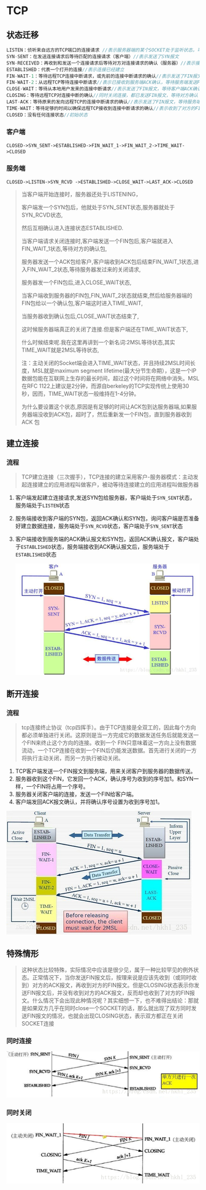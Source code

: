 # TCP

## 状态迁移

```java
LISTEN：侦听来自远方的TCP端口的连接请求 //表示服务器端的某个SOCKET处于监听状态，可以接受连接
SYN-SENT：在发送连接请求后等待匹配的连接请求（客户端）//表示发送了SYN报文
SYN-RECEIVED：再收到和发送一个连接请求后等待对方对连接请求的确认（服务器）//表示接受到了SYN报文
ESTABLISHED：代表一个打开的连接//表示连接已经建立
FIN-WAIT-1：等待远程TCP连接中断请求，或先前的连接中断请求的确认//表示发送了FIN报文，等待服务端ACK确认
FIN-WAIT-2：从远程TCP等待连接中断请求//表示已接收到服务端ACK确认，等待服务端发送FIN报文
CLOSE-WAIT：等待从本地用户发来的连接中断请求//表示发送了FIN报文，等待客户端ACK确认
CLOSING：等待远程TCP对连接中断的确认//同时关闭连接，都已发送FIN报文，等待对方确认
LAST-ACK：等待原来的发向远程TCP的连接中断请求的确认//表示发送了FIN报文，等待服务端ACK确认即可进入CLOSED状态
TIME-WAIT：等待足够的时间以确保远程TCP接收到连接中断请求的确认//表示收到了对方的FIN报文，并发送出了ACK报文，就等2MSL后即可回到CLOSED可用状态了
CLOSED：没有任何连接状态//初始状态
```

### 客户端

```
CLOSED->SYN_SENT->ESTABLISHED->FIN_WAIT_1->FIN_WAIT_2->TIME_WAIT->CLOSED
```

### 服务端

```
CLOSED->LISTEN->SYN_RCVD ->ESTABLISHED->CLOSE_WAIT->LAST_ACK->CLOSED
```

> 当客户端开始连接时，服务器还处于LISTENING，
>
> 客户端发一个SYN包后，他就处于SYN_SENT状态,服务器就处于SYN_RCVD状态,
>
> 然后互相确认进入连接状态ESTABLISHED.
>
> 当客户端请求关闭连接时,客户端发送一个FIN包后,客户端就进入FIN_WAIT_1状态,等待对方的确认包,
>
> 服务器发送一个ACK包给客户,客户端收到ACK包后结束FIN_WAIT_1状态,进入FIN_WAIT_2状态,等待服务器发过来的关闭请求,
>
> 服务器发一个FIN包后,进入CLOSE_WAIT状态,
>
> 当客户端收到服务器的FIN包,FIN_WAIT_2状态就结束,然后给服务器端的FIN包给以一个确认包,客户端这时进入TIME_WAIT,
>
> 当服务器收到确认包后,CLOSE_WAIT状态结束了,
>
> 这时候服务器端真正的关闭了连接.但是客户端还在TIME_WAIT状态下,
>
> 什么时候结束呢.我在这里再讲到一个新名词:2MSL等待状态,其实TIME_WAIT就是2MSL等待状态,
>
> 注：主动关闭的Socket端会进入TIME_WAIT状态，并且持续2MSL时间长度，MSL就是maximum segment lifetime(最大分节生命期），这是一个IP数据包能在互联网上生存的最长时间，超过这个时间将在网络中消失。MSL在RFC 1122上建议是2分钟，而源自berkeley的TCP实现传统上使用30秒，因而，TIME_WAIT状态一般维持在1-4分钟。
>
> 为什么要设置这个状态,原因是有足够的时间让ACK包到达服务器端,如果服务器端没收到ACK包，超时了，然后重新发一个FIN包，直到服务器收到ACK 包

## 建立连接

### 流程

> TCP建立连接（三次握手），TCP连接的建立采用客户-服务器模式：主动发起连接建立的应用进程叫做客户，被动等待连接建立的应用进程叫做服务器

1. 客户端发起建立连接请求,发送SYN包给服务器，客户端处于`SYN_SENT`状态，服务端处于`LISTEN`状态

2. 服务端接收到客户端的SYN包，返回ACK确认和SYN包，询问客户端是否准备好建立数据连接，服务端处于`SYN_RCVD`状态，客户端处于`SYN_SENT`状态

3. 客户端接收到服务端的ACK确认报文和SYN包，返回ACK确认报文，客户端处于`ESTABLISHED`状态，服务端接收到ACK确认报文后，服务端处于`ESTABLISHED`状态

   ![1594105630](TCP_IMG/1594105630.jpg)

## 断开连接

### 流程

> tcp连接终止协议（tcp四挥手）。由于TCP连接是全双工的，因此每个方向都必须单独进行关闭。这原则是当一方完成它的数据发送任务后就能发送一个FIN来终止这个方向的连接。收到一个 FIN只意味着这一方向上没有数据流动，一个TCP连接在收到一个FIN后仍能发送数据。首先进行关闭的一方将执行主动关闭，而另一方执行被动关闭。

1. TCP客户端发送一个FIN报文到服务端，用来关闭客户到服务器的数据传送。
2. 服务器收到这个FIN，它发回一个ACK，确认序号为收到的序号加1。和SYN一样，一个FIN将占用一个序号。
3. 服务器关闭客户端的连接，发送一个FIN给客户端。
4. 客户端发回ACK报文确认，并将确认序号设置为收到序号加1。

![1594106409](TCP_IMG/1594106409.jpg)

## 特殊情形

> 这种状态比较特殊，实际情况中应该是很少见，属于一种比较罕见的例外状态。正常情况下，当你发送FIN报文后，按理来说是应该先收到（或同时收到）对方的ACK报文，再收到对方的FIN报文。但是CLOSING状态表示你发送FIN报文后，并没有收到对方的ACK报文，反而却也收到了对方的FIN报文。什么情况下会出现此种情况呢？其实细想一下，也不难得出结论：那就是如果双方几乎在同时close一个SOCKET的话，那么就出现了双方同时发送FIN报文的情况，也就会出现CLOSING状态，表示双方都正在关闭SOCKET连接

### 同时连接

![1594107264](TCP_IMG/1594107264.jpg)

### 同时关闭

![1594107362](TCP_IMG/1594107362.jpg)

